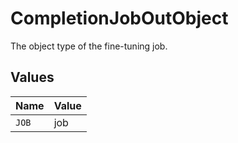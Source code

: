 # CompletionJobOutObject

The object type of the fine-tuning job.


## Values

| Name  | Value |
| ----- | ----- |
| `JOB` | job   |